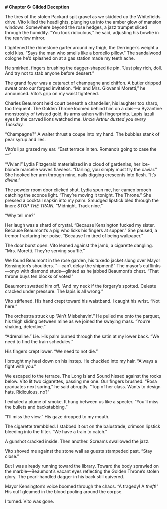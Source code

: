 **# Chapter 6: Gilded Deception**  

The tires of the stolen Packard spit gravel as we skidded up the Whitefields drive. Vito killed the headlights, plunging us into the amber glow of mansion windows. Somewhere beyond the rose hedges, a jazz trumpet sliced through the humidity. “You look ridiculous,” he said, adjusting his bowtie in the rearview mirror.  

I tightened the rhinestone garter around my thigh, the Derringer’s weight a cold kiss. “Says the man who smells like a bordello pillow.” The sandalwood cologne he’d splashed on at a gas station made my teeth ache.  

He smirked, fingers brushing the dagger-shaped tie pin. “Just play rich, doll. And try not to stab anyone before dessert.”  

The grand foyer was a cataract of champagne and chiffon. A butler dripped sweat onto our forged invitation. “Mr. and Mrs. Giovanni Moretti,” he announced. Vito’s grip on my waist tightened.  

Charles Beaumont held court beneath a chandelier, his laughter too sharp, too frequent. The Golden Throne loomed behind him on a dais—a Byzantine monstrosity of twisted gold, its arms ashen with fingerprints. Lapis lazuli eyes in the carved lions watched me. *Uncle Arthur dusted you every Tuesday.*  

“Champagne?” A waiter thrust a coupe into my hand. The bubbles stank of pear syrup and lies.  

Vito’s lips grazed my ear. “East terrace in ten. Romano’s going to case the—”  

“Vivian!” Lydia Fitzgerald materialized in a cloud of gardenias, her ice-blonde marcelle waves flawless. “Darling, you simply must try the caviar.” She hooked her arm through mine, nails digging crescents into flesh. “It’s *divine*.”  

The powder room door clicked shut. Lydia spun me, her cameo brooch catching the sconce light. “They’re moving it tonight. The Throne.” She pressed a cocktail napkin into my palm. Smudged lipstick bled through the linen: *STOP THE TRAIN.* “Midnight. Track nine.”  

“Why tell me?”  

Her laugh was a shard of crystal. “Because Kensington fucked my sister. Because Beaumont’s a pig who licks his fingers at supper.” She paused, a tremor fracturing her poise. “Because I’m tired of being wallpaper.”  

The door burst open. Vito leaned against the jamb, a cigarette dangling. “Mrs. Moretti. They’re serving soufflé.”  

We found Beaumont in the rose garden, his tuxedo jacket slung over Mayor Kensington’s shoulders. “—can’t delay the shipment!” The mayor’s cufflinks—onyx with diamond studs—glinted as he jabbed Beaumont’s chest. “That throne buys ten blocks of votes!”  

Beaumont swatted him off. “And my neck if the forgery’s spotted. Celeste cracked under pressure. The lapis is all wrong.”  

Vito stiffened. His hand crept toward his waistband. I caught his wrist. “Not here.”  

The orchestra struck up “Ain’t Misbehavin’.” He pulled me onto the parquet, his thigh sliding between mine as we joined the swaying mass. “You’re shaking, detective.”  

“Adrenaline.” Lie. His palm burned through the satin at my lower back. “We need to find the train schedules.”  

His fingers crept lower. “We need to not die.”  

I brought my heel down on his instep. He chuckled into my hair. “Always a fight with you.”  

We escaped to the terrace. The Long Island Sound hissed against the rocks below. Vito lit two cigarettes, passing me one. Our fingers brushed. “Rosa graduates next spring,” he said abruptly. “Top of her class. Wants to design hats. Ridiculous, no?”  

I exhaled a plume of smoke. It hung between us like a specter. “You’ll miss the bullets and backstabbing.”  

“I’ll miss the view.” His gaze dropped to my mouth.  

The cigarette trembbled. I stabbed it out on the balustrade, crimson lipstick bleeding into the filter. “We have a train to catch.”  

A gunshot cracked inside. Then another. Screams swallowed the jazz.  

Vito shoved me against the stone wall as guests stampeded past. “Stay close.”  

But I was already running toward the library. Toward the body sprawled on the marble—Beaumont’s vacant eyes reflecting the Golden Throne’s stolen glory. The pearl-handled dagger in his back still quivered.  

Mayor Kensington’s voice boomed through the chaos. “A tragedy! A *theft*!” His cuff gleamed in the blood pooling around the corpse.  

I turned. Vito was gone.